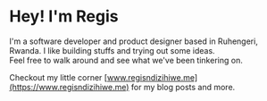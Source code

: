 # Hey! I'm Regis
I'm a software developer and product designer based in Ruhengeri, Rwanda. I like building stuffs and trying out some ideas.  
Feel free to walk around and see what we've been tinkering on.

Checkout my little corner [www.regisndizihiwe.me](https://www.regisndizihiwe.me) for my blog posts and more.
